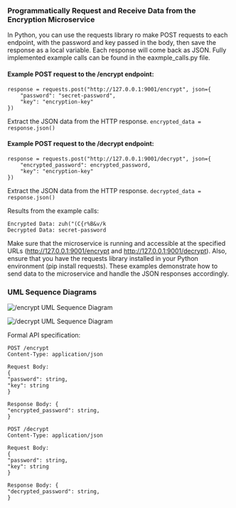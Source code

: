 ### Programmatically Request and Receive Data from the Encryption Microservice
In Python, you can use the requests library ro make POST requests to each endpoint, with the password and key passed in the body, then save the response as a local variable. Each response will come back as JSON. Fully implemented example calls can be found in the eaxmple_calls.py file.

#### Example POST request to the /encrypt endpoint:
```
response = requests.post("http://127.0.0.1:9001/encrypt", json={
    "password": "secret-password",
    "key": "encryption-key"
})
```
Extract the JSON data from the HTTP response.
```encrypted_data = response.json()```

#### Example POST request to the /decrypt endpoint:
```
response = requests.post("http://127.0.0.1:9001/decrypt", json={
    "encrypted_password": encrypted_password,
    "key": "encryption-key"
})
```
Extract the JSON data from the HTTP response.
```decrypted_data = response.json()```

Results from the example calls:
```
Encrypted Data: zuh("(C{r%B&v/k
Decrypted Data: secret-password
```

Make sure that the microservice is running and accessible at the specified URLs (http://127.0.0.1:9001/encrypt and http://127.0.0.1:9001/decrypt). Also, ensure that you have the requests library installed in your Python environment (pip install requests). These examples demonstrate how to send data to the microservice and handle the JSON responses accordingly.

### UML Sequence Diagrams
![/encrypt UML Sequence Diagram](documentation/encrypt.png)

![/decrypt UML Sequence Diagram](documentation/decrypt.png)


Formal API specification: 
```
POST /encrypt
Content-Type: application/json

Request Body: 
{ 
"password": string,
"key": string
}

Response Body: {
"encrypted_password": string,
}

POST /decrypt
Content-Type: application/json

Request Body: 
{ 
"password": string,
"key": string
}

Response Body: {
"decrypted_password": string,
}
``````
